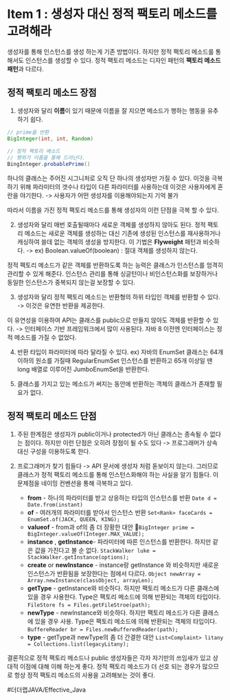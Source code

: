 # Item 1 : 생성자 대신 정적 팩토리 메소드를 고려해라
생성자를 통해 인스턴스를 생성 하는게 기존 방법이다. 하지만 정적 팩토리 메소드를 통해서도 인스턴스를 생성할 수 있다. 정적 팩토리 메소드는 디자인 패턴의 **팩토리 메소드 패턴**과 다르다. 

##  정적 팩토리 메소드 장점
1. 생성자와 달리 **이름**이 있기 때문에 이름을 잘 지으면 메소드가 행하는 행동을 유추하기 쉽다.
```java
// prime을 반환
BigInteger(int, int, Random)
	
// 정적 팩토리 메소드
// 행위가 이름을 통해 드러난다.
BingInteger.probablePrime()
```

하나의 클래스는 주어진 시그니처로 오직 단 하나의 생성자만 가질 수 있다.
이것을 극복하기 위해 파라미터의 갯수나 타입이 다른 파라미터를 사용하는데 이것은 사용자에게 혼란을 야기한다.  -> 사용자가 어떤 생성자를 이용해야되는지 기억 불가

따라서 이름을 가진 정적 팩토리 메소드를 통해 생성자의 이런 단점을 극복 할 수 있다.


2. 생성자와 달리 매번 호출될때마다 새로운 객체를 생성하지 않아도 된다.
정적 팩토리 메소드는 새로운 객체를 생성하는 대신 기존에 생성된 인스턴스를 재사용하거나 캐싱하여 쓸데 없는 객체의 생성을 방지한다. 이 기법은  **Flyweight** 패턴과 비슷하다.
-> ex) Boolean.valueOf(boolean) : 절대 객체를 생성하지 않는다.

정적 팩토리 메소드가 같은 객체를 반환하도록 하는 능력은 클래스가 인스턴스를 엄격히 관리할 수 있게 해준다. 인스턴스 관리를 통해 싱글턴이나 비인스턴스화를 보장하거나 동일한 인스턴스가 중복되지 않는걸 보장할 수 있다.

3. 생성자와 달리 정적 팩토리 메소드는 반환형의 하위 타입인 객체를 반환할 수 있다.
-> 이것은 유연한 반환을 제공한다.

이 유연성을 이용하여 API는 클래스를 public으로 만들지 않아도 객체를 반환할 수 있다.
-> 인터페이스 기반 프레임워크에서 많이 사용된다.
자바 8 이전엔 인터페이스는 정적 메소드를 가질 수 없었다.

4. 반환 타입이 파라미터에 따라 달라질 수 있다.
ex) 자바의 EnumSet 클래스는 64개 이하의 원소를 가질때 RegularEnumSet 인스턴스를 반환하고 65개 이상일 땐 long 배열로 이루어진 JumboEnumSet을 반환한다.
	
5. 클래스를 가지고 있는 메소드가 써지는 동안에 반환하는 객체의 클래스가 존재할 필요가 없다.

## 정적 팩토리 메소드 단점
1. 주된 한계점은 생성자가 public이거나 protected가 아닌 클래스는 종속될 수 없다는 점이다.
하지만 이런 단점은 오히려 장점이 될 수도 있다 -> 프로그래머가 상속 대신 구성을 이용하도록 한다.

2. 프로그래머가 찾기 힘들다
-> API 문서에 생성자 처럼 돋보이지 않는다. 그러므로 클래스가 정적 팩토리 메소드를 통해 인스턴스화해야 하는 사실을 알기 힘들다. 
이 문제점을 네이밍 컨벤션을 통해 극복하고 있다.

	- **from** - 하나의 파라미터를 받고 상응하는 타입의 인스턴스를 반환
		`Date d = Date.from(instant)`
	- **of** - 여러개의 파라미터를 받아서 인스턴스 반환
		`Set<Rank> faceCards = EnumSet.of(JACK, QUEEN, KING);`
	- **valueof** - from과 of의 좀 더 장황한 대안
		`BigInteger prime = BigInteger.valueOf(Integer.MAX_VALUE);`
	- **instance** , **getInstance**- 파라미터에 따른 인스턴스를 반환한다. 하지만 같은 값을 가진다고 볼 순 없다.
		`StackWalker luke = StackWalker.getInstance(options);`
	- **create** or **newInstance** - instance랑 getInstance 와 비슷하지만 새로운 인스턴스가 반환됨을 보장한다는 점에서 다르다.
		`Object newArray = Array.newInstance(classObject, arrayLen);`
	- **getType** - getInstance와 비슷하다. 하지만 팩토리 메소드가 다른 클래스에 있을 경우 사용한다. Type은 팩토리 메소드에 의해 반환되는 객체의 타입이다.
		`FileStore fs = Files.getFileStroe(path);`
	- **newType** - newInstance와 비슷하다. 하지만 팩토리 메소드가 다른 클래스에 있을 경우 사용. Type은 팩토리 메소드에 의해 반환되는 객체의 타입이다.
		`BuffereReader br = Files.newBufferedReader(path);`
	- **type** - getType과 newType의 좀 더 간결한 대안
		`List<Complaint> litany = Collections.list(legacyLitany);`

결론적으로 정적 팩토리 메소드나 public 생성자들은 각자 자기만의 쓰임새가 있고 상대적 이점에 대해 이해 하는게 좋다. 정적 팩토리 메소드가 더 선호 되는 경우가 많으므로 항상 정적 팩토리 메소드의 사용을 고려해보는 것이 좋다.

#더더랩JAVA/Effective_Java 